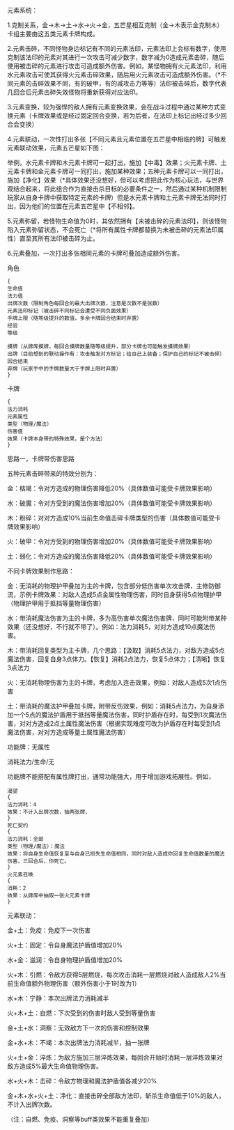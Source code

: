 ﻿元素系统：

1.克制关系，金->木->土->水->火->金，五芒星相互克制（金->木表示金克制木）卡组主要由这五类元素卡牌构成。

2.元素击碎，不同怪物身边标记有不同的元素法印，元素法印上会标有数字，使用克制该法印的元素对其进行一次攻击可减少数字，数字减为0造成元素击碎，随后使用被击碎的元素进行攻击可造成额外伤害。例如，某怪物拥有火元素法印，利用水元素攻击可使其获得火元素击碎效果，随后用火元素攻击可造成额外伤害。（*不同元素的击碎效果不同，有的破甲，有的减攻击力等等）法印被击碎后，数字代表几回合后元素击碎失效怪物将重新获得对应法印。

3.元素变换，较为强悍的敌人拥有元素变换效果，会在战斗过程中通过某种方式变换元素（卡牌效果或是经过固定回合变换，若为后者，在法印上标记出经过多少回合会变换）

4.元素联动，一次性打出多张【不同元素且元素位置在五芒星中相临的牌】可触发元素联动效果，元素五芒星如下图：
 
举例，水元素卡牌和木元素卡牌可一起打出，施加【中毒】效果；火元素卡牌、土元素卡牌和金元素卡牌可一同打出，施加某种效果；五种元素卡牌可以一同打出，施加【净化】效果（*具体效果还没想好，但可以考虑把此作为核心玩法，与世界观结合起来，将此组合作为直接击杀目标的必要条件之一，然后通过某种机制限制玩家从自身卡牌中获取特定元素的卡牌）但是水元素卡牌和土元素卡牌无法同时打出，因为他们的位置在元素五芒星中【不相邻】。

5.元素弥留，若怪物生命值为0时，其依然拥有【未被击碎的元素法印】，则该怪物陷入元素弥留状态，不会死亡（*将所有属性卡牌都替换为未被击碎的元素法印属性）直至其所有法印被击碎为止。

6.元素叠加，一次打出多张相同元素的卡牌可叠加造成额外伤害。


角色
```
{
生命值
法力值
出牌次数（限制角色每回合的最大出牌次数，注意是次数不是张数）
元素法印标记（被击碎不同标记会遭受不同负面效果）
手牌上限（随等级提升的数值，多余卡牌回合结束时弃置）
经验
等级

摸牌（从牌库摸牌，每回合摸牌数量随等级提升，部分卡牌也可能触发摸牌效果）
出牌（目前想到的联动操作有：攻击触发对方标记；给自己上装备；保护自己的标记不被击碎）
回合结束
弃牌（玩家手中的手牌数量大于手牌上限时弃置）
}
```


卡牌
```
{
法力消耗
元素属性
类型（物理/魔法）
伤害值
效果（卡牌本身带的特殊效果，是个方法）
}
```

思路一，卡牌带伤害思路

五种元素击碎带来的特效分别为：

金：枯竭：令对方造成的物理伤害降低20%（具体数值可能受卡牌效果影响）

水：破魔：令对方受到的魔法伤害增加20%（具体数值可能受卡牌效果影响）

木：粉碎：对对方造成10%当前生命值击碎卡牌类型的伤害（具体数值可能受卡牌效果影响）

火：破甲：令对方受到的物理伤害增加20%（具体数值可能受卡牌效果影响）

土：弱化：令对方造成的魔法伤害降低20%（具体数值可能受卡牌效果影响）

不同卡牌效果制作思路：

金：无消耗的物理护甲叠加为主的卡牌，包含部分低伤害单次攻击牌，主修防御流，示例卡牌效果：对敌人造成5点金属性物理伤害，同时自身获得5点物理护甲（物理护甲用于抵挡等量物理伤害）

水：带消耗魔法伤害为主的卡牌，多为高伤害单次魔法伤害牌，同时可能附带某种效果（还没想好，不行就不带了）。例如：法力消耗5，对对方造成10点魔法伤害。

木：带消耗回复类型为主卡牌，几个思路：【汲取】消耗5点法力，对敌方造成5点魔法伤害，回复自身3点体力。【恢复】消耗2点法力，恢复5点体力；【清晰】恢复3点法力

火：无消耗物理伤害为主的卡牌，考虑加入连击效果，例如：对敌人造成5次1点伤害

土：带消耗的魔法护甲叠加卡牌，附带反伤效果，例如：消耗5点法力，为自身添加一个5点的魔法护盾用于抵挡等量魔法伤害，同时护盾存在时，每受到1次魔法伤害，对对方造成2点土属性魔法伤害（根据实现难度可改为护盾存在时每受到1点魔法伤害，对对方造成等量土属性魔法伤害）

功能牌：无属性

消耗法力/生命/无

功能牌不能搭配有属性牌打出，通常功能强大，用于增加游戏拓展性。例如，
```
渴望
{
法力消耗：4
效果：不计入出牌次数，抽两张牌，
}
死亡契约
{
法力消耗：全部
类型（物理/魔法）：魔法
效果：将自身生命值恢复至与自身已损失生命值相同，同时对敌人造成你回复生命值数量的魔法伤害，三回合后，你死亡。
}
火元素召唤
{
消耗：2
效果：从牌库中抽取一张火元素卡牌
}
```

 
元素联动：

金+土：免疫：免疫下一次伤害

火+土：固定：令自身魔法护盾值增加20%

水+金：滋润：令自身物理护盾值增加20%

火+木：引燃：令敌方获得5层燃烧，每次攻击消耗一层燃烧对敌人造成敌人2%当前生命值额外物理伤害（额外伤害小于1时改为1）

水+木：宁静：本次出牌法力消耗减半

火+木+土：自燃：下次受到的伤害时敌人受到等量伤害

金+土+水：洞察：无效敌方下一次的伤害和控制效果

金+水+木：不竭：本次出牌法力消耗减半，抽一张牌

火+土+金：淬炼：为敌方施加三层淬炼效果，每回合开始时消耗一层淬炼效果对敌方造成5%最大生命值物理伤害。

水+火+木：击碎：令敌方物理和魔法护盾值各减少20%

金+木+水+火+土：净化：直接击碎全部敌方法印，斩杀生命值低于10%的敌人，不计入出牌次数。

（注：自燃、免疫、洞察等buff类效果不能重复叠加）

